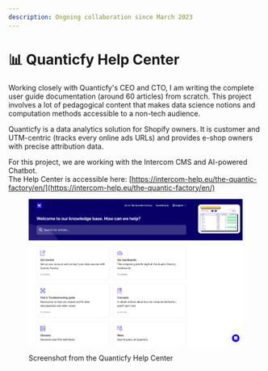 ```yaml
---
description: Ongoing collaboration since March 2023
---
```


# 📊 Quanticfy Help Center

Working closely with Quanticfy's CEO and CTO, I am writing the complete user guide documentation (around 60 articles) from scratch. This project involves a lot of pedagogical content that makes data science notions and computation methods accessible to a non-tech audience.

Quanticfy is a data analytics solution for Shopify owners. It is customer and UTM-centric (tracks every online ads URLs) and provides e-shop owners with precise attribution data.

For this project, we are working with the Intercom CMS and AI-powered Chatbot.\
The Help Center is accessible here: [https://intercom-help.eu/the-quantic-factory/en/](https://intercom-help.eu/the-quantic-factory/en/)

<figure><img src="../.gitbook/assets/image (1) (1) (1).png" alt=""><figcaption><p>Screenshot from the Quanticfy Help Center</p></figcaption></figure>
